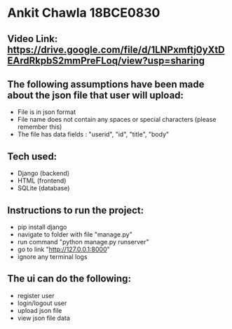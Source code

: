 # Ankit Chawla 18BCE0830

## Video Link: https://drive.google.com/file/d/1LNPxmftj0yXtDEArdRkpbS2mmPreFLoq/view?usp=sharing

## The following assumptions have been made about the json file that user will upload:
- File is in json format
- File name does not contain any spaces or special characters (please remember this)
- The file has data fields : "userid", "id", "title", "body"

## Tech used:
- Django (backend)
- HTML (frontend)
- SQLite (database)

## Instructions to run the project:
- pip install django
- navigate to folder with file "manage.py"
- run command "python manage.py runserver"
- go to link "http://127.0.0.1:8000"
- ignore any terminal logs

## The ui can do the following:
- register user
- login/logout user
- upload json file
- view json file data

